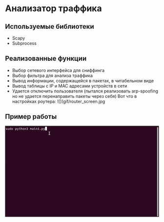 # Анализатор траффика
## Используемые библиотеки
* Scapy
* Subprocess 
## Реализованные функции
* Выбор сетевого интерфейса для сниффинга
* Выбор фильтра для анализа траффика
* Вывод информации, содержащейся в пакетах, в читабельном виде
* Вывод таблицы с IP и MAC адресами устройств в сети
* Удается отключить пользователя (пытался реализовать arp-spoofing но не удается перенаправить пакеты через себя)
  Вот что в настройках роутера:
  ![](gif/router_screen.jpg
## Пример работы
![](gif/howitworks-1.gif)

